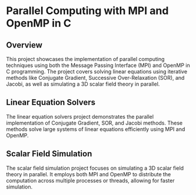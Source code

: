 # Parallel Computing with MPI and OpenMP in C

## Overview
This project showcases the implementation of parallel computing techniques using both the Message Passing Interface (MPI) and OpenMP in C programming. The project covers solving linear equations using iterative methods like Conjugate Gradient, Successive Over-Relaxation (SOR), and Jacobi, as well as simulating a 3D scalar field theory in parallel.

## Linear Equation Solvers
The linear equation solvers project demonstrates the parallel implementation of Conjugate Gradient, SOR, and Jacobi methods. These methods solve large systems of linear equations efficiently using MPI and OpenMP.

## Scalar Field Simulation
The scalar field simulation project focuses on simulating a 3D scalar field theory in parallel. It employs both MPI and OpenMP to distribute the computation across multiple processes or threads, allowing for faster simulation.

